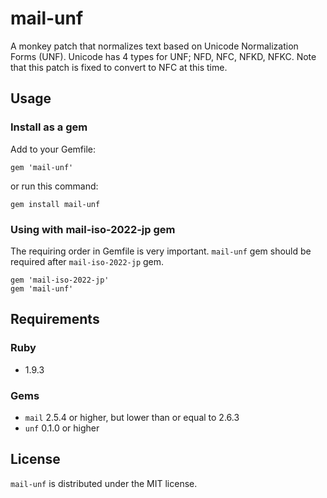 mail-unf
========

A monkey patch that normalizes text based on Unicode Normalization Forms (UNF).
Unicode has 4 types for UNF; NFD, NFC, NFKD, NFKC.
Note that this patch is fixed to convert to NFC at this time.

Usage
-----

### Install as a gem ###

Add to your Gemfile:

    gem 'mail-unf'

or run this command:

    gem install mail-unf


### Using with mail-iso-2022-jp gem ###

The requiring order in Gemfile is very important.
`mail-unf` gem should be required after `mail-iso-2022-jp` gem.

    gem 'mail-iso-2022-jp'
    gem 'mail-unf'


Requirements
------------

### Ruby ###

* 1.9.3

### Gems ###

* `mail` 2.5.4 or higher, but lower than or equal to 2.6.3
* `unf` 0.1.0 or higher


License
-------

`mail-unf` is distributed under the MIT license.
